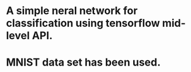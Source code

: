 # A simple neral network for classification using tensorflow mid-level API.

# MNIST data set has been used.
